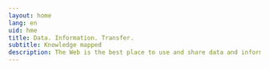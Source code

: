 ```yaml
---
layout: home
lang: en
uid: hme
title: Data. Information. Transfer.
subtitle: Knowledge mapped
description: The Web is the best place to use and share data and information from your domain of knowledge. kmapper brings your real-world project to digital life.
---
```

